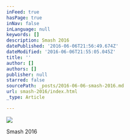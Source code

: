 ```yaml
---
inFeed: true
hasPage: true
inNav: false
inLanguage: null
keywords: []
description: Smash 2016
datePublished: '2016-06-06T21:56:49.674Z'
dateModified: '2016-06-06T21:55:05.045Z'
title: ''
author: []
authors: []
publisher: null
starred: false
sourcePath: _posts/2016-06-06-smash-2016.md
url: smash-2016/index.html
_type: Article

---
```

![](https://the-grid-user-content.s3-us-west-2.amazonaws.com/1291d8c5-55ef-411b-9642-2eff5e0d9597.png)

Smash 2016